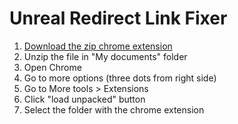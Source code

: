 # Unreal Redirect Link Fixer

1. [Download the zip chrome extension](https://github.com/vivirenremoto/Unreal-Redirect-Link-Fixer/archive/refs/heads/main.zip)
2. Unzip the file in "My documents" folder
3. Open Chrome
4. Go to more options (three dots from right side)
5. Go to More tools > Extensions
6. Click "load unpacked" button
7. Select the folder with the chrome extension
